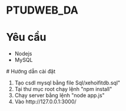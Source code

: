 # PTUDWEB_DA
# Yêu cầu
<ul>
<li>Nodejs
<li>MySQL
</ul>
# Hướng dẫn cài đặt
<ol>
<li>Tạo csdl mysql bằng file Sql/xehoifitdb.sql"
<li>Tại thư mục root chạy lệnh "npm install"
<li>Chạy server bằng lệnh "node app.js"
<li>Vào <a>http://127.0.0.1:3000/</a>
